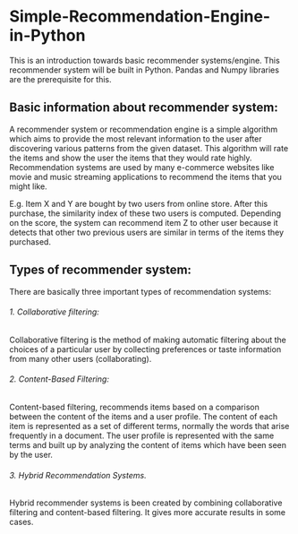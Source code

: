 # Simple-Recommendation-Engine-in-Python

This is an introduction towards basic recommender systems/engine. This recommender system will be built in Python. Pandas and Numpy libraries are the prerequisite for this.

## Basic information about recommender system:

A recommender system or recommendation engine is a simple algorithm which aims to provide the most relevant information to the user after discovering various patterns from the given dataset. This algorithm will rate the items and show the user the items that they would rate highly. Recommendation systems are used by many e-commerce websites like movie and music streaming applications to recommend the items that you might like.

E.g. Item X and Y are bought by two users from online store. After this purchase, the similarity index of these two users is computed. Depending on the score, the system can recommend item Z to other user because it detects that other two previous users are similar in terms of the items they purchased.

## Types of recommender system:

There are basically three important types of recommendation systems:

###### 1. Collaborative filtering: 

Collaborative filtering is the method of making automatic filtering about the choices of a particular user by collecting preferences or taste information from many other users (collaborating).

###### 2. Content-Based Filtering:

Content-based filtering, recommends items based on a comparison between the content of the items and a user profile. The content of each item is represented as a set of different terms, normally the words that arise frequently in a document. The user profile is represented with the same terms and built up by analyzing the content of items which have been seen by the user.

###### 3. Hybrid Recommendation Systems.

Hybrid recommender systems is been created by combining collaborative filtering and content-based filtering. It gives more accurate results in some cases.



